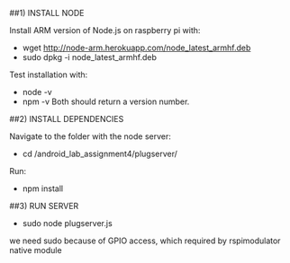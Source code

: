 
##1) INSTALL NODE

Install ARM version of Node.js on raspberry pi with:

* wget http://node-arm.herokuapp.com/node_latest_armhf.deb 
* sudo dpkg -i node_latest_armhf.deb

Test installation with:
* node -v
* npm -v
Both should return a version number.



##2) INSTALL DEPENDENCIES

Navigate to the folder with the node server:

* cd /android_lab_assignment4/plugserver/

Run:
* npm install




##3) RUN SERVER

* sudo node plugserver.js

we need sudo because of GPIO access, which required by rspimodulator native module
